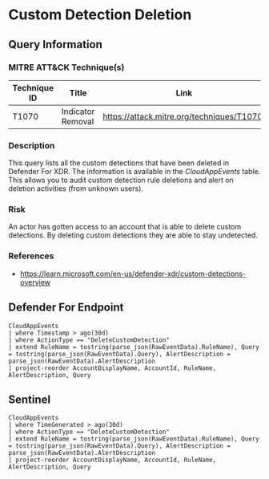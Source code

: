 # Custom Detection Deletion

## Query Information

### MITRE ATT&CK Technique(s)

| Technique ID | Title    | Link    |
| ---  | --- | --- |
| T1070 | Indicator Removal | https://attack.mitre.org/techniques/T1070/ |

### Description
This query lists all the custom detections that have been deleted in Defender For XDR. The information is available in the *CloudAppEvents* table. This allows you to audit custom detection rule deletions and alert on deletion activities (from unknown users).

### Risk
An actor has gotten access to an account that is able to delete custom detections. By deleting custom detections they are able to stay undetected.

### References
- https://learn.microsoft.com/en-us/defender-xdr/custom-detections-overview

## Defender For Endpoint
```
CloudAppEvents
| where Timestamp > ago(30d)
| where ActionType == "DeleteCustomDetection"
| extend RuleName = tostring(parse_json(RawEventData).RuleName), Query = tostring(parse_json(RawEventData).Query), AlertDescription = parse_json(RawEventData).AlertDescription
| project-reorder AccountDisplayName, AccountId, RuleName, AlertDescription, Query
```
## Sentinel
```
CloudAppEvents
| where TimeGenerated > ago(30d)
| where ActionType == "DeleteCustomDetection"
| extend RuleName = tostring(parse_json(RawEventData).RuleName), Query = tostring(parse_json(RawEventData).Query), AlertDescription = parse_json(RawEventData).AlertDescription
| project-reorder AccountDisplayName, AccountId, RuleName, AlertDescription, Query
```